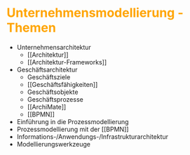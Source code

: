 # <font color = "orange">Unternehmensmodellierung - Themen</font>
- Unternehmensarchitektur
	- [[Architektur]]
	- [[Architektur-Frameworks]]
- Geschäftsarchitektur
	- Geschäftsziele
	- [[Geschäftsfähigkeiten]]
	- Geschäftsobjekte
	- Geschäftsprozesse
	- [[ArchiMate]]
	- [[BPMN]]
- Einführung in die Prozessmodellierung
- Prozessmodellierung mit der [[BPMN]]
- Informations-/Anwendungs-/Infrastrukturarchitektur
- Modellierungswerkzeuge
